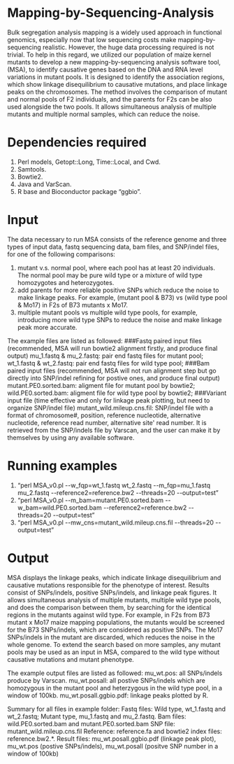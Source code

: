 # Mapping-by-Sequencing-Analysis
Bulk segregation analysis mapping is a widely used approach in functional genomics, especially now that low sequencing costs make mapping-by-sequencing realistic. However, the huge data processing required is not trivial. To help in this regard, we utilized our population of maize kernel mutants to develop a new mapping-by-sequencing analysis software tool, (MSA), to identify causative genes based on the DNA and RNA level variations in mutant pools. It is designed to identify the association regions, which show linkage disequilibrium to causative mutations, and place linkage peaks on the chromosomes. The method involves the comparison of mutant and normal pools of F2 individuals, and the parents for F2s can be also used alongside the two pools. It allows simultaneous analysis of multiple mutants and multiple normal samples, which can reduce the noise. 

# Dependencies required
1.	Perl models, Getopt::Long, Time::Local, and Cwd. 
2.	Samtools. 
3.	Bowtie2.
4.	Java and VarScan. 
5.	R base and Bioconductor package “ggbio”.

# Input
The data necessary to run MSA consists of the reference genome and three types of input data, fastq sequencing data, bam files, and SNP/indel files, for one of the following comparisons: 
1. mutant v.s. normal pool, where each pool has at least 20 individuals. The normal pool may be pure wild type or a mixture of wild type homozygotes and heterozygotes. 
2. add parents for more reliable positive SNPs which reduce the noise to make linkage peaks. For example, (mutant pool & B73) vs (wild type pool & Mo17) in F2s of B73 mutants x Mo17. 
3. multiple mutant pools vs multiple wild type pools, for example, introducing more wild type SNPs to reduce the noise and make linkage peak more accurate. 

The example files are listed as followed:
###Fastq paired input files (recommended, MSA will run bowtie2 alignment firstly, and produce final output)
mu_1.fastq & mu_2.fastq: pair end fastq files for mutant pool;
wt_1.fastq & wt_2.fastq: pair end fastq files for wild type pool;
###Bam paired input files (recommended, MSA will not run alignment step but go directly into SNP/indel refining for postive ones, and produce final output)
mutant.PE0.sorted.bam: aligment file for mutant pool by bowtie2;
wild.PE0.sorted.bam: aligment file for wild type pool by bowtie2;
###Variant input file (time effective and only for linkage peak plotting, but need to organize SNP/indel file)
mutant_wild.mileup.cns.fil: SNP/indel file with a format of chromosome#, position, reference nucleotide, alternative nucleotide, reference read number, alternative site' read number. It is retrieved from the SNP/indels file by Varscan, and the user can make it by themselves by using any available software. 

# Running examples
1.	“perl MSA_v0.pl --w_fqp=wt_1.fastq wt_2.fastq --m_fqp=mu_1.fastq mu_2.fastq --reference2=reference.bw2 --threads=20 --output=test”
2.	“perl MSA_v0.pl --m_bam=mutant.PE0.sorted.bam --w_bam=wild.PE0.sorted.bam --reference2=reference.bw2 --threads=20 --output=test”
3.	“perl MSA_v0.pl --mw_cns=mutant_wild.mileup.cns.fil --threads=20 --output=test”

# Output
MSA displays the linkage peaks, which indicate linkage disequilibrium and causative mutations responsible for the phenotype of interest. Results consist of SNPs/indels, positive SNPs/indels, and linkage peak figures. It allows simultaneous analysis of multiple mutants, multiple wild type pools, and does the comparison between them, by searching for the identical regions in the mutants against wild type. For example, in F2s from B73 mutant x Mo17 maize mapping populations, the mutants would be screened for the B73 SNPs/indels, which are considered as positive SNPs. The Mo17 SNPs/indels in the mutant are discarded, which reduces the noise in the whole genome. To extend the search based on more samples, any mutant pools may be used as an input in MSA, compared to the wild type without causative mutations and mutant phenotype. 

The example output files are listed as followed:
mu_wt.pos: all SNPs/indels produce by Varscan.
mu_wt.posall: all postive SNPs/indels which are homozygous in the mutant pool and heterzygous in the wild type pool, in a window of 100kb.
mu_wt.posall.ggbio.pdf: linkage peaks plotted by R. 

Summary for all files in example folder:
Fastq files: Wild type, wt_1.fastq and wt_2.fastq; Mutant type, mu_1.fastq and mu_2.fastq.
Bam files: wild.PE0.sorted.bam and mutant.PE0.sorted.bam
SNP file: mutant_wild.mileup.cns.fil
Reference: reference.fa and bowtie2 index files: reference.bw2.*. 
Result files: mu_wt.posall.ggbio.pdf (linkage peak plot), mu_wt.pos (postive SNPs/indels), mu_wt.posall (positve SNP number in a window of 100kb)
